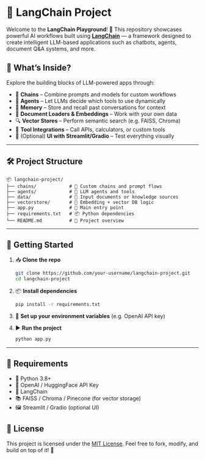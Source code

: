 # 🤖 LangChain Project

Welcome to the **LangChain Playground**! 🎯
This repository showcases powerful AI workflows built using **[LangChain](https://github.com/langchain-ai/langchain)** — a framework designed to create intelligent LLM-based applications such as chatbots, agents, document Q\&A systems, and more.

## 🧠 What’s Inside?

Explore the building blocks of LLM-powered apps through:

* 🔗 **Chains** – Combine prompts and models for custom workflows
* 🎯 **Agents** – Let LLMs decide which tools to use dynamically
* 🧠 **Memory** – Store and recall past conversations for context
* 📄 **Document Loaders & Embeddings** – Work with your own data
* 🔍 **Vector Stores** – Perform semantic search (e.g. FAISS, Chroma)
* 🧰 **Tool Integrations** – Call APIs, calculators, or custom tools
* 💬 (Optional) **UI with Streamlit/Gradio** – Test everything visually

---

## 🛠️ Project Structure

```
📦 langchain-project/
├── chains/            # 🔗 Custom chains and prompt flows
├── agents/            # 🤖 LLM agents and tools
├── data/              # 📁 Input documents or knowledge sources
├── vectorstore/       # 🧠 Embedding + vector DB logic
├── app.py             # 🚀 Main entry point
├── requirements.txt   # 📦 Python dependencies
└── README.md          # 📘 Project overview
```

---

## 🚀 Getting Started

1. 📥 **Clone the repo**

   ```bash
   git clone https://github.com/your-username/langchain-project.git
   cd langchain-project
   ```

2. 📦 **Install dependencies**

   ```bash
   pip install -r requirements.txt
   ```

3. 🔐 **Set up your environment variables** (e.g. OpenAI API key)

4. ▶️ **Run the project**

   ```bash
   python app.py
   ```

---

## 📌 Requirements

* 🐍 Python 3.8+
* 🔑 OpenAI / HuggingFace API Key
* 🧠 LangChain
* 📚 FAISS / Chroma / Pinecone (for vector storage)
* 🖼️ Streamlit / Gradio (optional UI)

## 📄 License

This project is licensed under the [MIT License](LICENSE).
Feel free to fork, modify, and build on top of it! 🤝

